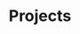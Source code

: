 ---
layout: tools
title: "Projects"
description : "this is meta description"
#### tools ####
tools:
# tool category
- title: Water Security
  tool:
  # tool loop in tool category
  - name: Atoll groundwater
    image: "/assets/images/tools/Git.png"
    link: https://git-scm.com/
  # tool loop in tool category
  - name: Atoll Rainfall
    image: "/assets/images/tools/Atom.png"
    link: https://atom.io/


# tool category
- title: Exposure Analysis
  tool:
  # tool loop in tool category
  - name: High wind risks
    image: "/assets/images/tools/sketch.png"
    link: https://www.sketch.com/
  # tool loop in tool category
  - name: Heavy rain risks
    image: "/assets/images/tools/illustrator.png"
    link: https://www.adobe.com/products/illustrator.html
  # tool loop in tool category
  - name: Riverine Flooding
    image: "/assets/images/tools/illustrator.png"
    link: https://www.adobe.com/products/illustrator.html
  # tool loop in tool category
  - name: Coastal Flooding
    image: "/assets/images/tools/illustrator.png"
    link: https://www.adobe.com/products/illustrator.html

# tool category
- title: Vulnerability Analysis
  tool:
  # tool loop in tool category
  - name: Connectivity
    image: "/assets/images/tools/MailChimp.jpg"
    link: https://mailchimp.com/
  # tool loop in tool category
  - name: Electricity
    image: "/assets/images/tools/Buffer.jpg"
    link: https://buffer.com/
  # tool loop in tool category
  - name: Proximity to ports
    image: "/assets/images/tools/Buffer.jpg"
    link: https://buffer.com/


---